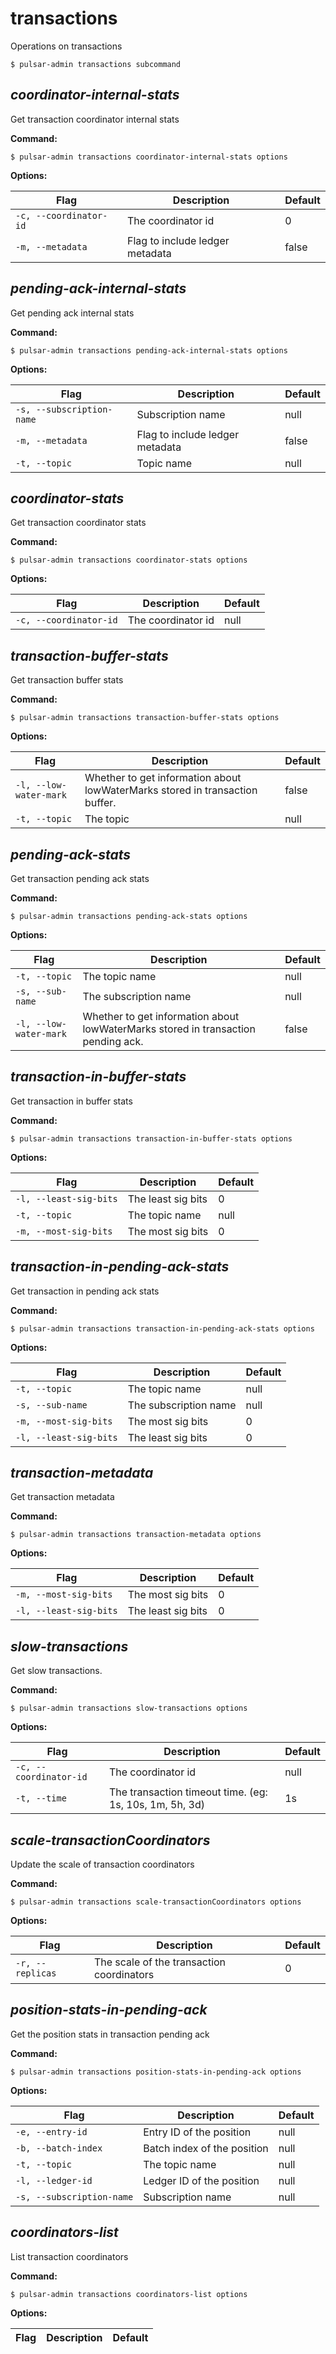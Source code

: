 # transactions

Operations on transactions


```shell
$ pulsar-admin transactions subcommand
```



## <em>coordinator-internal-stats</em>

Get transaction coordinator internal stats

**Command:**

```shell
$ pulsar-admin transactions coordinator-internal-stats options
```

**Options:**

|Flag|Description|Default|
|---|---|---|
| `-c, --coordinator-id` | The coordinator id|0||
| `-m, --metadata` | Flag to include ledger metadata|false||


## <em>pending-ack-internal-stats</em>

Get pending ack internal stats

**Command:**

```shell
$ pulsar-admin transactions pending-ack-internal-stats options
```

**Options:**

|Flag|Description|Default|
|---|---|---|
| `-s, --subscription-name` | Subscription name|null||
| `-m, --metadata` | Flag to include ledger metadata|false||
| `-t, --topic` | Topic name|null||


## <em>coordinator-stats</em>

Get transaction coordinator stats

**Command:**

```shell
$ pulsar-admin transactions coordinator-stats options
```

**Options:**

|Flag|Description|Default|
|---|---|---|
| `-c, --coordinator-id` | The coordinator id|null||


## <em>transaction-buffer-stats</em>

Get transaction buffer stats

**Command:**

```shell
$ pulsar-admin transactions transaction-buffer-stats options
```

**Options:**

|Flag|Description|Default|
|---|---|---|
| `-l, --low-water-mark` | Whether to get information about lowWaterMarks stored in transaction buffer.|false||
| `-t, --topic` | The topic|null||


## <em>pending-ack-stats</em>

Get transaction pending ack stats

**Command:**

```shell
$ pulsar-admin transactions pending-ack-stats options
```

**Options:**

|Flag|Description|Default|
|---|---|---|
| `-t, --topic` | The topic name|null||
| `-s, --sub-name` | The subscription name|null||
| `-l, --low-water-mark` | Whether to get information about lowWaterMarks stored in transaction pending ack.|false||


## <em>transaction-in-buffer-stats</em>

Get transaction in buffer stats

**Command:**

```shell
$ pulsar-admin transactions transaction-in-buffer-stats options
```

**Options:**

|Flag|Description|Default|
|---|---|---|
| `-l, --least-sig-bits` | The least sig bits|0||
| `-t, --topic` | The topic name|null||
| `-m, --most-sig-bits` | The most sig bits|0||


## <em>transaction-in-pending-ack-stats</em>

Get transaction in pending ack stats

**Command:**

```shell
$ pulsar-admin transactions transaction-in-pending-ack-stats options
```

**Options:**

|Flag|Description|Default|
|---|---|---|
| `-t, --topic` | The topic name|null||
| `-s, --sub-name` | The subscription name|null||
| `-m, --most-sig-bits` | The most sig bits|0||
| `-l, --least-sig-bits` | The least sig bits|0||


## <em>transaction-metadata</em>

Get transaction metadata

**Command:**

```shell
$ pulsar-admin transactions transaction-metadata options
```

**Options:**

|Flag|Description|Default|
|---|---|---|
| `-m, --most-sig-bits` | The most sig bits|0||
| `-l, --least-sig-bits` | The least sig bits|0||


## <em>slow-transactions</em>

Get slow transactions.

**Command:**

```shell
$ pulsar-admin transactions slow-transactions options
```

**Options:**

|Flag|Description|Default|
|---|---|---|
| `-c, --coordinator-id` | The coordinator id|null||
| `-t, --time` | The transaction timeout time. (eg: 1s, 10s, 1m, 5h, 3d)|1s||


## <em>scale-transactionCoordinators</em>

Update the scale of transaction coordinators

**Command:**

```shell
$ pulsar-admin transactions scale-transactionCoordinators options
```

**Options:**

|Flag|Description|Default|
|---|---|---|
| `-r, --replicas` | The scale of the transaction coordinators|0||


## <em>position-stats-in-pending-ack</em>

Get the position stats in transaction pending ack

**Command:**

```shell
$ pulsar-admin transactions position-stats-in-pending-ack options
```

**Options:**

|Flag|Description|Default|
|---|---|---|
| `-e, --entry-id` | Entry ID of the position|null||
| `-b, --batch-index` | Batch index of the position|null||
| `-t, --topic` | The topic name|null||
| `-l, --ledger-id` | Ledger ID of the position|null||
| `-s, --subscription-name` | Subscription name|null||


## <em>coordinators-list</em>

List transaction coordinators

**Command:**

```shell
$ pulsar-admin transactions coordinators-list options
```

**Options:**

|Flag|Description|Default|
|---|---|---|

